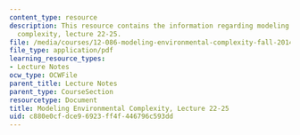 ```yaml
---
content_type: resource
description: This resource contains the information regarding modeling environmental
  complexity, lecture 22-25.
file: /media/courses/12-086-modeling-environmental-complexity-fall-2014/c880e0cfdce96923ff4f446796c593dd_MIT12_086F14_kinetics.pdf
file_type: application/pdf
learning_resource_types:
- Lecture Notes
ocw_type: OCWFile
parent_title: Lecture Notes
parent_type: CourseSection
resourcetype: Document
title: Modeling Environmental Complexity, Lecture 22-25
uid: c880e0cf-dce9-6923-ff4f-446796c593dd
---
```

